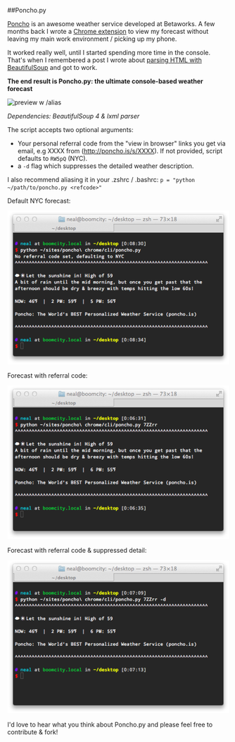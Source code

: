 ##Poncho.py

[Poncho](http://www.poncho.is) is an awesome weather service developed at Betaworks. A few months back I wrote a [Chrome extension](https://chrome.google.com/webstore/detail/poncho/ibfheadaidbgfdoignldjdjjanfdfkfh) to view my forecast without leaving my main work environment / picking up my phone.

It worked really well, until I started spending more time in the console. That's when I remembered a post I wrote about [parsing HTML with BeautifulSoup](http://gitat.me/2013/09/26/Scrapin-Care-of-Business.html) and got to work.

**The end result is Poncho.py: the ultimate console-based weather forecast**

![preview w /alias](https://dl.dropboxusercontent.com/s/funv16u0jx9a2n7/quickcast-compressed.mp4_C8OpcqMC.gif)

*Dependencies: BeautifulSoup 4 & lxml parser*

The script accepts two optional arguments: 

- Your personal referral code from the "view in browser" links you get via email, e.g XXXX from (http://poncho.is/s/XXXX). If not provided, script defaults to `RW5pQ` (NYC).
- a `-d` flag which suppresses the detailed weather description. 

I also recommend aliasing it in your .zshrc / .bashrc:
`p = "python ~/path/to/poncho.py <refcode>"`

Default NYC forecast:

![forecast without referral code](no_ref.png "forecast without referral code")

Forecast with referral code:

![forecast with referral code](w_detail.png "forecast with referral code")

Forecast with referral code & suppressed detail:

![forecast with referral code & suppressed detail](no_detail.png "forecast with referral code & suppressed detail")

I'd love to hear what you think about Poncho.py and please feel free to contribute & fork!

